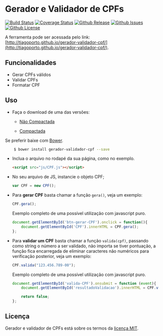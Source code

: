 # Gerador e Validador de CPFs

[![Build Status](https://travis-ci.org/tiagoporto/gerador-validador-cpf.svg?branch=master)](https://travis-ci.org/tiagoporto/gerador-validador-cpf) [![Coverage Status](https://img.shields.io/coveralls/tiagoporto/gerador-validador-cpf.svg?style=flat-square)](https://coveralls.io/github/tiagoporto/gerador-validador-cpf) [![Github Release](https://img.shields.io/github/release/tiagoporto/gerador-validador-cpf.svg?style=flat-square)](https://github.com/tiagoporto/gerador-validador-cpf) [![Github Issues](https://img.shields.io/github/issues/tiagoporto/gerador-validador-cpf.svg?style=flat-square)](https://github.com/tiagoporto/gerador-validador-cpf/issues) [![Github License](https://img.shields.io/github/license/tiagoporto/gerador-validador-cpf.svg?style=flat-square)](http://opensource.org/licenses/MIT)

A ferramenta pode ser acessada pelo link: [http://tiagoporto.github.io/gerador-validador-cpf/](http://tiagoporto.github.io/gerador-validador-cpf/).

## Funcionalidades

* Gerar CPFs válidos
* Validar CPFs
* Formatar CPF

## Uso

* Faça o download de uma das versões:

    * [Não Compactada](https://raw.githubusercontent.com/tiagoporto/gerador-validador-cpf/gh-pages/PROJECT/public/js/CPF.js)

    * [Compactada](https://raw.githubusercontent.com/tiagoporto/gerador-validador-cpf/gh-pages/PROJECT/public/js/CPF.min.js)

Se preferir baixe com [Bower](http://bower.io/).

```sh
    $ bower install gerador-validador-cpf --save
```

* Inclua o arquivo no rodapé da sua página, como no exemplo.

    ```html
    <script src="js/CPF.js"></script>
    ```

* No seu arquivo de JS, instancie o objeto CPF;

    ```javascript
    var CPF = new CPF();
    ```

* Para __gerar CPF__ basta chamar a função `gera()`, veja um exemplo:

    ```javascript
    CPF.gera();
    ```

    Exemplo completo de uma possível utilização com javascript puro.

    ```javascript
    document.getElementById('btn-gerar-CPF').onclick = function(){
        document.getElementById('CPF').innerHTML = CPF.gera();
    };
    ```

* Para __validar um CPF__ basta chamar a função `valida(cpf)`, passando como string o número a ser validado, não importa se tiver pontuação, a função fica encarregada de eliminar caracteres não numéricos para verificação posterior, veja um exemplo:

    ```javascript
    CPF.valida("123.456.789-00");
    ```

    Exemplo completo de uma possível utilização com javascript puro.

    ```javascript
    document.getElementById('valida-CPF').onsubmit = function (event){
        document.getElementById('resultadoValidacao').innerHTML = CPF.valida(document.getElementById('cpf').value);

        return false;
    };
    ```


## Licença

Gerador e validador de CPFs está sobre os termos da [licença MIT](http://opensource.org/licenses/MIT).
